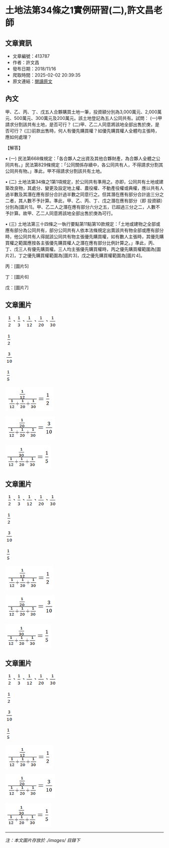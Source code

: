 # 土地法第34條之1實例研習(二),許文昌老師

## 文章資訊
- 文章編號：413787
- 作者：許文昌
- 發布日期：2018/11/16
- 爬取時間：2025-02-02 20:39:35
- 原文連結：[閱讀原文](https://real-estate.get.com.tw/Columns/detail.aspx?no=413787)

## 內文
甲、乙、丙、丁、戊五人合夥購買土地一筆，投資額分別為3,000萬元、2,000萬元、500萬元、300萬元及200萬元。該土地登記為五人公同共有。試問： (一)甲請求分割該共有土地，是否可行？ (二)甲、乙二人同意將該地全部出售於庚，是否可行？ (三)前款出售時，何人有優先購買權？如優先購買權人全體均主張時，應如何處理？

【解答】

• (一) 民法第668條規定：「各合夥人之出資及其他合夥財產，為合夥人全體之公同共有。」民法第829條規定：「公同關係存續中，各公同共有人，不得請求分割其公同共有物。」準此，甲不得請求分割該共有土地。

• (二) 土地法第34條之1第1項規定，於公同共有準用之。亦即，公同共有土地或建築改良物，其處分、變更及設定地上權、農役權、不動產役權或典權，應以共有人過半數及其潛在應有部分合計過半數之同意行之。但其潛在應有部分合計逾三分之二者，其人數不予計算。準此，甲、乙、丙、丁、戊之潛在應有部分（即 投資額）分別為[圖片1]。甲、乙二人之潛在應有部分六分之五，已超過三分之二，人數不予計算。故甲、乙二人同意將該地全部出售於庚為可行。

• (三) 土地法第三十四條之一執行要點第11點第10款規定：「土地或建物之全部或應有部分為公同共有，部分公同共有人依本法條規定出賣該共有物全部或應有部分時，他公同共有人得就該公同共有物主張優先購買權，如有數人主張時，其優先購買權之範圍應按各主張優先購買權人之潛在應有部分比例計算之。」準此，丙、丁、戊三人有優先購買權。三人均主張優先購買權時，丙之優先購買權範圍為[圖片2]，丁之優先購買權範圍為[圖片3]，戊之優先購買權範圍為[圖片4]。

丙：[圖片5]

丁：[圖片6]

戊：[圖片7]

## 文章圖片

![圖片1](./images/413787_e1cdfee9.png)

![圖片2](./images/413787_dbba6bae.png)

![圖片3](./images/413787_5fedd847.png)

![圖片4](./images/413787_c0be3c8c.png)

![圖片5](./images/413787_539c7fab.png)

![圖片6](./images/413787_100bf43e.png)

![圖片7](./images/413787_114fd9b2.png)

## 文章圖片

![圖片1](./images/413787_e1cdfee9.png)

![圖片2](./images/413787_dbba6bae.png)

![圖片3](./images/413787_5fedd847.png)

![圖片4](./images/413787_c0be3c8c.png)

![圖片5](./images/413787_539c7fab.png)

![圖片6](./images/413787_100bf43e.png)

![圖片7](./images/413787_114fd9b2.png)

## 文章圖片

![圖片1](./images/413787_e1cdfee9.png)

![圖片2](./images/413787_dbba6bae.png)

![圖片3](./images/413787_5fedd847.png)

![圖片4](./images/413787_c0be3c8c.png)

![圖片5](./images/413787_539c7fab.png)

![圖片6](./images/413787_100bf43e.png)

![圖片7](./images/413787_114fd9b2.png)


---
*注：本文圖片存放於 ./images/ 目錄下*
